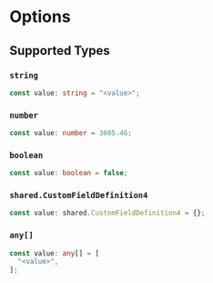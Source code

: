 # Options


## Supported Types

### `string`

```typescript
const value: string = "<value>";
```

### `number`

```typescript
const value: number = 3605.46;
```

### `boolean`

```typescript
const value: boolean = false;
```

### `shared.CustomFieldDefinition4`

```typescript
const value: shared.CustomFieldDefinition4 = {};
```

### `any[]`

```typescript
const value: any[] = [
  "<value>",
];
```

